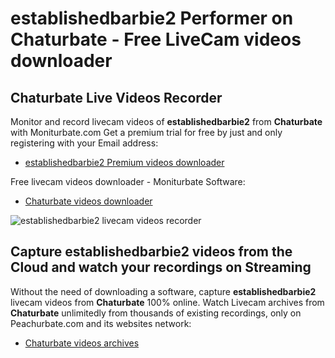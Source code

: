 # establishedbarbie2 Performer on Chaturbate - Free LiveCam videos downloader

## Chaturbate Live Videos Recorder

Monitor and record livecam videos of **establishedbarbie2** from **Chaturbate** with Moniturbate.com
Get a premium trial for free by just and only registering with your Email address:
* [establishedbarbie2 Premium videos downloader](https://moniturbate.com/request-demo-licence-key.html)

Free livecam videos downloader - Moniturbate Software:
* [Chaturbate videos downloader](https://moniturbate.com/moniturbate-download-software.html)

![establishedbarbie2 livecam videos recorder](https://peachurnet.com/templates/moniturbate-software.png)


## Capture establishedbarbie2 videos from the Cloud and watch your recordings on Streaming

Without the need of downloading a software, capture **establishedbarbie2** livecam videos from **Chaturbate** 100% online.
Watch Livecam archives from **Chaturbate** unlimitedly from thousands of existing recordings, only on Peachurbate.com and its websites network:
* [Chaturbate videos archives](https://peachurnet.com/)